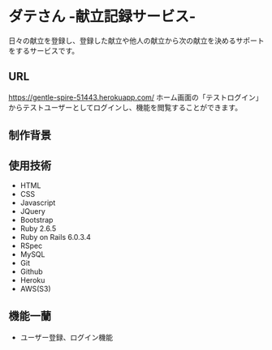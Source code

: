 # ダテさん -献立記録サービス-

日々の献立を登録し、登録した献立や他人の献立から次の献立を決めるサポートをするサービスです。


## URL

https://gentle-spire-51443.herokuapp.com/
ホーム画面の「テストログイン」からテストユーザーとしてログインし、機能を閲覧することができます。


## 制作背景

## 使用技術

* HTML
* CSS
* Javascript
* JQuery
* Bootstrap
* Ruby 2.6.5
* Ruby on Rails 6.0.3.4
* RSpec
* MySQL
* Git
* Github
* Heroku
* AWS(S3)

## 機能一蘭

* ユーザー登録、ログイン機能
